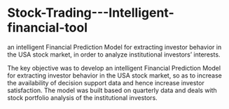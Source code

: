 # Stock-Trading---Intelligent-financial-tool
an intelligent Financial Prediction Model for extracting investor behavior in the USA stock market, in order to analyze institutional investors’ interests.

The key objective was to develop an intelligent Financial Prediction Model for extracting investor behavior in the USA stock market, so as to increase the availability of decision support data and hence increase investor satisfaction. The model was built based on quarterly data and deals with stock portfolio analysis of the institutional investors.
